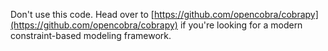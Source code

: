 Don't use this code. Head over to [https://github.com/opencobra/cobrapy](https://github.com/opencobra/cobrapy) if you're looking for a modern constraint-based modeling framework.
